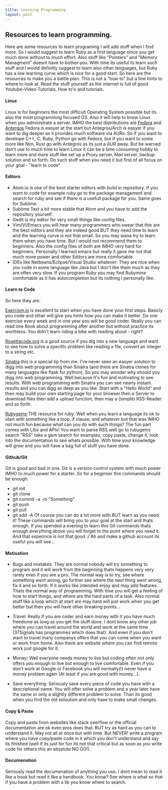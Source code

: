 ```yaml
---
title: Learning Programming
layout: post
---
```

## Resources to learn programming.

Here are some resources to learn programing I will add stuff when I find more.
So I would suggest to learn Ruby as a first language since you get much done without to much effort. Also stuff like "Pointers" and "Memory Managment" doesnt have to bother you.
With time its useful to learn such stuff and I would definitly suggest to learn also other languages, but Ruby has a low learning curve which is nice for a good start.
So here are the resources to make you a battle plan. This is not a "how to" but a few hints to where to look at. Read the stuff yourself as the internet is full of good Youtube-Video-Tutorials, How to's and tutorials.

#### Linux
Linux is for beginners the most difficult Operating System possible but its also the most programming focused OS. Also it will help to know Linux when you administrate a server.
IMHO the best distributions are [Fedora](https://getfedora.org/) and [Antergos](http://antergos.com/) Fedora is easyer at the start but Antegros/Arch is easyer if you want to dig deeper as it provides much software via AURs. So if you want to develope C++, C, Ruby, Python go with Fedora, but if you want to some more like Nim, Rust go with Antegros as its just a AUR away. But be warned don't use to much time to learn Linux it can be a time consuming hobby to learn more and more stuff like set up a Proxy server, Mail server, backup solution and so forth. Do such stuff when you need it but first of all focus on your goal - "learn to code"

#### Editors
* Atom.io is one of the best starter editors with build in repository. If you want to code for example ruby go to the package management and search for ruby and see if there is a usefull package for you. Same goes for Sublime.
* Sublime Text a bit more stable that Atom and you have to add the repository yourself.
* Gedit is my editor for very small things like config files.
* Vim/Vi/Emacs you will hear many programmers who swear that this are the best editors and they are indeed good BUT they need time to learn and the learning curve is not that small. So you may wana try to learn them when you have time. But I would not recommend them to beginners. Also the config files of both are IMHO very hard for beginners. Personally I learned emacs but really it gave me not that much more power and other Editors are more comfortable.
* IDEs like Netbeans/Eclipse/Visual Studio whatever: They are nice when you code in some language like Java but I don't like them much as they are often very slow. If you program Ruby you may find Rubymine comfortable as it has autocompletion but its nothing I personally like.

#### Learn to Code
So here they are:


[Exercism.io](http://exercism.io/) is excellent to start when you have done your first steps. Basicly you code and other will give you hints how you can make it better. Do one exercise every week and in one year you will be good coder. Really you can read one Book about programming after another but without practice its worthless. You didn't learn riding a bike with reading about - right?


[Rosettacode.org](http://rosettacode.org/wiki/Rosetta_Code) is a good source if you dig into a new language and want to see how to solve a specific problem like reading a file, convert an integer to a string etc.


[Sinatra](http://www.sinatrarb.com/) this is a special tip from me. I've never seen an easyer solution to digg into web programming than Sinatra (and there are Sinatra clones for many languages like flask for python). So you may wonder why should you digg into web programming. Well because it's fun and motivating to see results. With web programming with Sinatra you can see nearly instant results and you can digg as deep as you like. Start with a "Hello World" and then may build your own starting page for your browser then a Server to download files then add a upload function, then may a (simple) RSS-Reader and so forth.


[Rubygems](https://rubygems.org/) THE resource for ruby. Well when you learn a language its ok to start with something like a loop, if clause, and whatever but that was IMHO not much fun because what can you do with such things? The fun part comes with Libs and APIs! You want to parse RSS well go to rubygems search "RSS" take a gem search for examples, copy paste, change it, look into the documentation to see whats possible. With time your knowledge will grow and you will have a bag full of stuff you have done.

#### Github/Git
Git is good and bad in one. Git is a version control system with much power IMHO to much power for a starter. So for a beginner this commands should be enough:
* git init
* git clone
* git commit -a -m "Something"
* git push
* git pull
* git add -A
Of course you can do a lot more with BUT learn as you need it! These commands will bring you to your goal at the start and thats enough. If you spended a evening to learn this Git commands thats enough everything above you will forget to the point where you need it. And that experince is not that good :/ Ah and make a github account its useful you will see...


#### Motivation
 * Bugs and mistakes: They are normal nobody will try something to program and it will work from the beginning thats happens very very rarely even if you are a pro. The normal way is to try, see where something went wrong, go further see where the next thing went wrong, fix it and so forth. If it works like intended enjoy and may add features. Thats the normal way of programming. With time you will get a feeling of how to start things, and where are the hard parts of a task. Also normal stuff like a loop which at start are may hard will just work when you get better but then you will have other breaking points...


* Travel: Really if you are coder and earn money with it you have much freedome as long as you get the stuff done. I dont know any other job where you can travel around the world and work at the same time (37Signals has programmes which does that). And even if you don't want to travel many companys offers that you can come when you want or work from home. Also there are website where you can find remote work just google for it.

* Money: Well everyone needs money to live but coding often not only offers you enough to live but enough to live comfortable. Even if you don't work at Google or Facebook you will normally(!) never have a money problem again (At least if you are good with money...).

* Save everything: Seriously save every piece of code you have with a descriptional name. You will ofter solve a problem and a year later have the same or only a slightly different problem to solve. Than its good when you find the old soloution and only have to make small changes.

#### Copy & Paste
Copy and paste from websites like stack overflow or the official documentation are ok even pros does that. BUT try as hard as you can to understand it. May not all at once but with time. But NEVER! write a program where you have copy/paste code in it which you don't understand and say its finished (well if its just for fun its not that critical but as soon as you write code for others this an absolute NO GO!).

#### Documenation

Seriously read the documenation of anything you use. I dont mean to read it like a book but read it like a handbook. You know? See where is what so that if you have a problem with a lib you know where to search.
